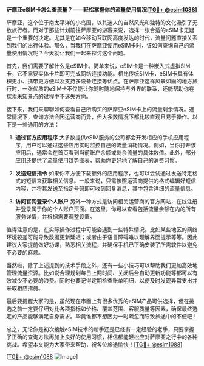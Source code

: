 **萨摩亚eSIM卡怎么查流量？——轻松掌握你的流量使用情况[[TG💪+ @esim1088](https://t.me/s/esim1088)]**

萨摩亚，这个位于南太平洋的小岛国，以其迷人的自然风光和独特的文化吸引了无数旅行者。而对于那些计划前往萨摩亚的游客来说，选择一张合适的eSIM卡无疑是一个重要的决定。尤其是在如今移动互联网高度发达的时代，流量问题直接关系到我们的出行体验。那么，当我们在萨摩亚使用eSIM卡时，该如何查询自己的流量使用情况呢？今天就让我们一起来探讨这个问题。

首先，我们需要了解什么是eSIM卡。简单来说，eSIM卡是一种嵌入式虚拟SIM卡，它不需要实体卡片即可完成网络连接功能。相比传统SIM卡，eSIM卡具有体积更小、携带更方便以及支持多设备连接等优点。在萨摩亚这样风景如画的地方旅行时，一张优质的eSIM卡不仅能让你随时随地保持与外界的联系，还能帮助你在探索未知景点的过程中不迷失方向。

接下来，我们来聊聊如何查看自己所购买的萨摩亚eSIM卡上的流量剩余情况。通常情况下，查询方法会因运营商而异，但大多数情况下都比较直观且易于操作。以下是一些通用的方法：

1. **通过官方应用程序**
   大多数提供eSIM服务的公司都会开发相应的手机应用程序，用户可以通过这些应用实时监控自己的流量消耗情况。例如，当你打开该应用后，通常会在首页看到当前账户余额或剩余流量的具体数值。此外，部分应用还提供了流量使用趋势图表，帮助你更好地了解自己的消费习惯。

2. **发送短信指令**
   如果你不方便下载额外的应用程序，也可以尝试通过发送特定格式的短信来获取相关信息。一般来说，只需按照运营商提供的格式编辑好短信内容，并将其发送至指定号码即可收到回复消息，其中包含详细的流量信息。

3. **访问官网登录个人账户**
   另外一种方式是访问相关运营商的官方网站，在线注册并登录属于你的个人账户页面。在这里，你可以查看包括流量余额在内的所有服务详情，并根据需要调整设置。

值得注意的是，在实际操作过程中可能会遇到一些特殊情况。比如某些地区的网络环境较差可能导致数据更新延迟；或者由于语言障碍难以理解界面提示等等。因此建议大家提前做好功课，熟悉相关流程，并确保手机已正确安装了所需软件以避免不必要的麻烦。

当然啦，除了上述提到的技术手段之外，还有一些小技巧可以帮助我们更加高效地管理流量资源。比如说合理规划每日上网时间、关闭后台自动更新功能等都可以有效减少不必要的浪费。同时也要记得定期检查账单明细，以便及时发现异常支出并采取相应措施。

最后要提醒大家的是，虽然现在市面上有很多优秀的eSIM产品可供选择，但在挑选之前一定要仔细对比各项指标如价格、覆盖范围、客服质量等因素，确保最终选定的产品能够满足自身需求。毕竟谁都不想因为一时疏忽而导致旅途中的不便吧！

总之，无论你是初次接触eSIM技术的新手还是已经有一定经验的老手，只要掌握了正确的查询方法再加上良好的使用习惯，相信都能轻松应对萨摩亚之行中的各种挑战。希望本文能为大家带来帮助，祝各位旅途愉快！[[TG💪+ @esim1088](https://t.me/s/esim1088)]

[[TG💪+ @esim1088](https://t.me/s/esim1088) ![Image](https://i.postimg.cc/4NQfJmqS/Snipaste-2025-05-13-00-14-12.png)]